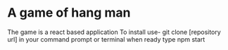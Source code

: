 # A game of hang man

The game is a react based application
To install use- git clone [repository url] in your command prompt or terminal
when ready type
npm start

